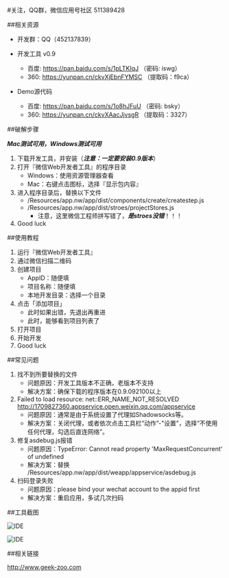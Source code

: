 #关注，QQ群，微信应用号社区 511389428


##相关资源

* 开发群：QQ（452137839）

* 开发工具 v0.9
	* 百度: https://pan.baidu.com/s/1pLTKIqJ （密码: iswg）
	* 360: https://yunpan.cn/ckvXjEbnFYMSC （提取码：f9ca）

* Demo源代码
	* 百度: https://pan.baidu.com/s/1o8hJFuU （密码: bsky）
	* 360: https://yunpan.cn/ckvXAacJjvsgR （提取码：3327）

##破解步骤

***Mac测试可用，Windows测试可用***

1. 下载开发工具，并安装（***注意：一定要安装0.9版本***）
2. 打开『微信Web开发者工具』的程序目录
	* Windows：使用资源管理器查看
	* Mac：右键点击图标，选择『显示包内容』
3. 进入程序目录后，替换以下文件
	* /Resources/app.nw/app/dist/components/create/createstep.js
	* /Resources/app.nw/app/dist/stroes/projectStores.js
		* 注意，这里微信工程师拼写错了，***是stroes没错***！！！
4. Good luck

##使用教程

1. 运行『微信Web开发者工具』
2. 通过微信扫描二维码
3. 创建项目
	* AppID：随便填
	* 项目名称：随便填
	* 本地开发目录：选择一个目录
4. 点击「添加项目」
	* 此时如果出错，先退出再重进
	* 此时，能够看到项目列表了
5. 打开项目
6. 开始开发
7. Good luck

##常见问题
1. 找不到所要替换的文件
	* 问题原因：开发工具版本不正确，老版本不支持
	* 解决方案：确保下载的程序版本在0.9.092100以上
2. Failed to load resource: net::ERR_NAME_NOT_RESOLVED http://1709827360.appservice.open.weixin.qq.com/appservice
	* 问题原因：通常是由于系统设置了代理如Shadowsocks等。
	* 解决方案：关闭代理，或者依次点击工具栏“动作”-"设置"，选择“不使用任何代理，勾选后直连网络”。
3. 修复asdebug.js报错
	* 问题原因：TypeError: Cannot read property 'MaxRequestConcurrent' of undefined
	* 解决方案：替换 /Resources/app.nw/app/dist/weapp/appservice/asdebug.js	
4. 扫码登录失败
	* 问题原因：please bind your wechat account to the appid first
	* 解决方案：重启应用，多试几次扫码

##工具截图

![IDE](https://cloud.githubusercontent.com/assets/876707/18745196/f4f0488e-80f3-11e6-844b-f45d7e52a23c.png)

![IDE](https://cloud.githubusercontent.com/assets/876707/18745200/f7a74870-80f3-11e6-83cf-df00f7f87f56.png)

##相关链接

http://www.geek-zoo.com

